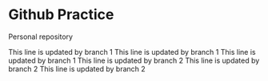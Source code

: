 # Github Practice

Personal repository

This line is updated by branch 1
This line is updated by branch 1
This line is updated by branch 1
This line is updated by branch 2
This line is updated by branch 2
This line is updated by branch 2
